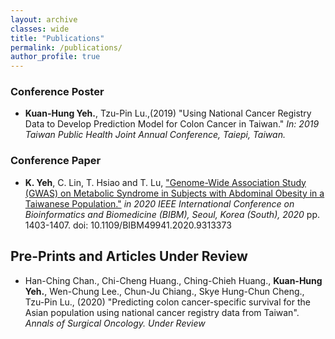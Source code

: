 ```yaml
---
layout: archive
classes: wide
title: "Publications"
permalink: /publications/
author_profile: true
---
```

### Conference Poster
* **Kuan-Hung Yeh.**, Tzu-Pin Lu.,(2019) "Using National Cancer Registry Data to Develop Prediction Model for Colon Cancer in Taiwan." *In: 2019 Taiwan Public Health Joint Annual Conference, Taiepi, Taiwan.*

### Conference Paper
* **K. Yeh**, C. Lin, T. Hsiao and T. Lu,  ["Genome-Wide Association Study (GWAS) on Metabolic Syndrome in Subjects with Abdominal Obesity in a Taiwanese Population."](https://www.computer.org/csdl/proceedings-article/bibm/2020/09313373/1qmghpCxV2E) *in 2020 IEEE International Conference on Bioinformatics and Biomedicine (BIBM), Seoul, Korea (South), 2020* pp. 1403-1407.
doi: 10.1109/BIBM49941.2020.9313373

## Pre-Prints and Articles Under Review
* Han-Ching Chan., Chi-Cheng Huang., Ching-Chieh Huang., **Kuan-Hung Yeh.**, Wen-Chung Lee., Chun-Ju Chiang., Skye Hung-Chun Cheng., Tzu-Pin Lu., (2020) "Predicting colon cancer-specific survival for the Asian population using national cancer registry data from Taiwan". *Annals of Surgical Oncology. Under Review*
